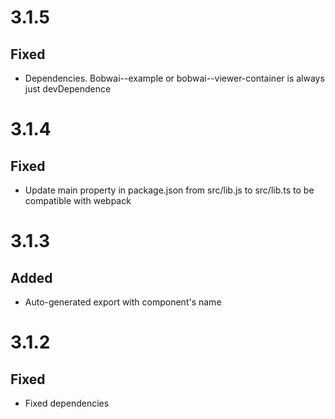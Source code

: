 # 3.1.5
## Fixed
- Dependencies. Bobwai--example or bobwai--viewer-container is always just devDependence

# 3.1.4
## Fixed
- Update main property in package.json from src/lib.js to src/lib.ts to be compatible with webpack

# 3.1.3
## Added
- Auto-generated export with component's name

# 3.1.2
## Fixed
- Fixed dependencies

